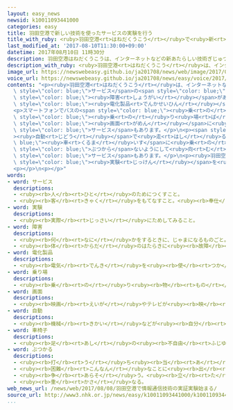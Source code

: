 ```yaml
---
layout: easy_news
newsid: k10011093441000
categories: easy
title: 羽田空港で新しい技術を使ったサービスの実験を行う
title_with_ruby: <ruby>羽田空港<rt>はねだくうこう</rt></ruby>で<ruby>新<rt>あたら</rt></ruby>しい<ruby>技術<rt>ぎじゅつ</rt></ruby>を<ruby>使<rt>つか</rt></ruby>ったサービスの<ruby>実験<rt>じっけん</rt></ruby>を<ruby>行<rt>おこな</rt></ruby>う
last_modified_at: '2017-08-10T11:30:00+09:00'
datetime: 2017年08月10日 11時30分
description: 羽田空港はねだくうこうは、インターネットなどの新あたらしい技術ぎじゅつを使つかったサービスの実験じっけんを始はじめました。
description_with_ruby: <ruby>羽田空港<rt>はねだくうこう</rt></ruby>は、インターネットなどの<ruby>新<rt>あたら</rt></ruby>しい<ruby>技術<rt>ぎじゅつ</rt></ruby>を<ruby>使<rt>つか</rt></ruby>ったサービスの<ruby>実験<rt>じっけん</rt></ruby>を<ruby>始<rt>はじ</rt></ruby>めました。
image_url: https://newswebeasy.github.io/ja201708/news/web/image/2017/08/10/k10011093441000.jpg
voice_url: https://newswebeasy.github.io/ja201708/news/easy/voice/2017/08/10/k10011093441000.mp3
contents: "<p><ruby>羽田空港<rt>はねだくうこう</rt></ruby>は、インターネットなどの<ruby>新<rt>あたら</rt></ruby>しい<ruby>技術<rt>ぎじゅつ</rt></ruby>を<ruby>使<rt>つか</rt></ruby>った<span\
  \ style=\"color: blue;\">サービス</span>の<span style=\"color: blue;\"><ruby>実験<rt>じっけん</rt></ruby></span>を<ruby>始<rt>はじ</rt></ruby>めました。<ruby>外国人<rt>がいこくじん</rt></ruby>や<ruby>体<rt>からだ</rt></ruby>に<span\
  \ style=\"color: blue;\"><ruby>障害<rt>しょうがい</rt></ruby></span>がある<ruby>人<rt>ひと</rt></ruby>が<ruby>利用<rt>りよう</rt></ruby>しやすい<ruby>空港<rt>くうこう</rt></ruby>にするため、インターネットの<ruby>会社<rt>かいしゃ</rt></ruby>や<span\
  \ style=\"color: blue;\"><ruby>電化製品<rt>でんかせいひん</rt></ruby></span>の<ruby>会社<rt>かいしゃ</rt></ruby>と<ruby>一緒<rt>いっしょ</rt></ruby>に<ruby>行<rt>おこな</rt></ruby>っています。</p>\n\
  <p>スマートフォンでバスの<span style=\"color: blue;\"><ruby>乗<rt>の</rt></ruby>り<ruby>場<rt>ば</rt></ruby></span>の<ruby>案内<rt>あんない</rt></ruby>の<ruby>写真<rt>しゃしん</rt></ruby>を<ruby>撮<rt>と</rt></ruby>ると、<span\
  \ style=\"color: blue;\"><ruby>乗<rt>の</rt></ruby>り<ruby>場<rt>ば</rt></ruby></span>までの<ruby>地図<rt>ちず</rt></ruby>と<ruby>説明<rt>せつめい</rt></ruby>が４つの<ruby>外国語<rt>がいこくご</rt></ruby>で<span\
  \ style=\"color: blue;\"><ruby>画面<rt>がめん</rt></ruby></span>に<ruby>出<rt>で</rt></ruby>る<span\
  \ style=\"color: blue;\">サービス</span>もあります。</p>\n<p><span style=\"color: blue;\"\
  ><ruby>自動<rt>じどう</rt></ruby></span>で<ruby>走<rt>はし</rt></ruby>る<span style=\"color:\
  \ blue;\"><ruby>車<rt>くるま</rt></ruby>いす</span>に<ruby>乗<rt>の</rt></ruby>って、スマートフォンで<ruby>空港<rt>くうこう</rt></ruby>の<ruby>中<rt>なか</rt></ruby>で<ruby>行<rt>い</rt></ruby>きたい<ruby>場所<rt>ばしょ</rt></ruby>を<ruby>決<rt>き</rt></ruby>めると、<ruby>人<rt>ひと</rt></ruby>や<ruby>物<rt>もの</rt></ruby>などに<span\
  \ style=\"color: blue;\">ぶつから</span>ないようにして<ruby>向<rt>む</rt></ruby>かいます。</p>\n<p><ruby>飛行機<rt>ひこうき</rt></ruby>に<ruby>乗<rt>の</rt></ruby>る<ruby>前<rt>まえ</rt></ruby>に<ruby>荷物<rt>にもつ</rt></ruby>などをチェックする<ruby>場所<rt>ばしょ</rt></ruby>が<ruby>混<rt>こ</rt></ruby>んでいるかどうかを<ruby>調<rt>しら</rt></ruby>べて、すいている<ruby>場所<rt>ばしょ</rt></ruby>を<ruby>案内<rt>あんない</rt></ruby>する<span\
  \ style=\"color: blue;\">サービス</span>もあります。</p>\n<p><ruby>羽田空港<rt>はねだくうこう</rt></ruby>は、<ruby>来年<rt>らいねん</rt></ruby>の３<ruby>月<rt>がつ</rt></ruby>までいろいろな<span\
  \ style=\"color: blue;\"><ruby>実験<rt>じっけん</rt></ruby></span>を<ruby>行<rt>おこな</rt></ruby>って、もっと<ruby>利用<rt>りよう</rt></ruby>しやすい<ruby>空港<rt>くうこう</rt></ruby>にしたいと<ruby>言<rt>い</rt></ruby>っています。</p>\n\
  <p></p>\n<p></p>"
words:
- word: サービス
  descriptions:
  - <ruby><rb>人</rb><rt>ひと</rt></ruby>のためにつくすこと。
  - <ruby><rb>客</rb><rt>きゃく</rt></ruby>をもてなすこと。<ruby><rb>奉仕</rb><rt>ほうし</rt></ruby>。
- word: 実験
  descriptions:
  - <ruby><rb>実際</rb><rt>じっさい</rt></ruby>にためしてみること。
- word: 障害
  descriptions:
  - <ruby><rb>何</rb><rt>なに</rt></ruby>かをするときに、じゃまになるものごと。さまたげ。
  - <ruby><rb>体</rb><rt>からだ</rt></ruby>のはたらきに<ruby><rb>故障</rb><rt>こしょう</rt></ruby>があること。
- word: 電化製品
  descriptions:
  - <ruby><rb>電気</rb><rt>でんき</rt></ruby>を<ruby><rb>使</rb><rt>つか</rt></ruby>って、はたらかせる<ruby><rb>機械</rb><rt>きかい</rt></ruby>。<ruby><rb>電気冷蔵庫</rb><rt>でんきれいぞうこ</rt></ruby>・<ruby><rb>電気洗濯機</rb><rt>でんきせんたくき</rt></ruby>など。
- word: 乗り場
  descriptions:
  - <ruby><rb>乗</rb><rt>の</rt></ruby>り<ruby><rb>物</rb><rt>もの</rt></ruby>に<ruby><rb>乗</rb><rt>の</rt></ruby>るための、<ruby><rb>決</rb><rt>き</rt></ruby>まった<ruby><rb>場所</rb><rt>ばしょ</rt></ruby>。
- word: 画面
  descriptions:
  - <ruby><rb>映画</rb><rt>えいが</rt></ruby>やテレビが<ruby><rb>映</rb><rt>うつ</rt></ruby>っている<ruby><rb>部分</rb><rt>ぶぶん</rt></ruby>。
- word: 自動
  descriptions:
  - <ruby><rb>機械</rb><rt>きかい</rt></ruby>などが<ruby><rb>自分</rb><rt>じぶん</rt></ruby>の<ruby><rb>力</rb><rt>ちから</rt></ruby>で<ruby><rb>動</rb><rt>うご</rt></ruby>くこと。
- word: 車椅子
  descriptions:
  - <ruby><rb>足</rb><rt>あし</rt></ruby>の<ruby><rb>不自由</rb><rt>ふじゆう</rt></ruby>な<ruby><rb>人</rb><rt>ひと</rt></ruby>や<ruby><rb>病気</rb><rt>びょうき</rt></ruby>の<ruby><rb>人</rb><rt>ひと</rt></ruby>などが、<ruby><rb>腰</rb><rt>こし</rt></ruby>かけたまま<ruby><rb>移動</rb><rt>いどう</rt></ruby>できるように<ruby><rb>車</rb><rt>くるま</rt></ruby>をつけた、いす。
- word: ぶつかる
  descriptions:
  - <ruby><rb>打</rb><rt>う</rt></ruby>ち<ruby><rb>当</rb><rt>あ</rt></ruby>たる。つき<ruby><rb>当</rb><rt>あ</rt></ruby>たる。
  - <ruby><rb>困難</rb><rt>こんなん</rt></ruby>なことに<ruby><rb>出</rb><rt>で</rt></ruby>あう。
  - <ruby><rb>争</rb><rt>あらそ</rt></ruby>う。<ruby><rb>立</rb><rt>た</rt></ruby>ち<ruby><rb>向</rb><rt>む</rt></ruby>かう。
  - <ruby><rb>重</rb><rt>かさ</rt></ruby>なる。
web_news_url: /news/web/2017/08/08/羽田空港で情報通信技術の実証実験始まる/
source_url: http://www3.nhk.or.jp/news/easy/k10011093441000/k10011093441000.html
...
```

